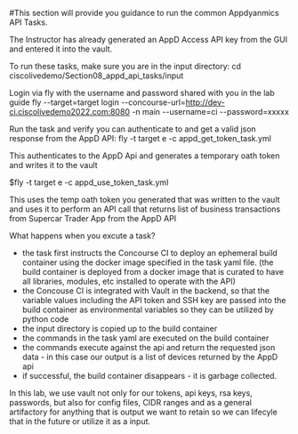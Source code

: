 #This section will provide you guidance to run the common Appdyanmics API Tasks. 

The Instructor has already generated an AppD Access API key from the GUI and entered it into the vault.

To run these tasks, make sure you are in the input directory:
cd ciscolivedemo/Section08_appd_api_tasks/input

Login via fly with the username and password shared with you in the lab guide
fly --target=target login --concourse-url=http://dev-ci.ciscolivedemo2022.com:8080 -n main --username=ci --password=xxxxx

Run the task and verify you can authenticate to and get a valid json response from the AppD API:
fly -t target e -c appd_get_token_task.yml

This authenticates to the AppD Api and generates a temporary oath token and writes it to the vault

$fly -t target e -c appd_use_token_task.yml

This uses the temp oath token you generated that was written to the vault and uses it to perform an API call that returns list of business transactions from Supercar Trader App from the AppD API


What happens when you excute a task?
- the task first instructs the Concourse CI to deploy an ephemeral build container using the docker image specified in the task yaml file.
  (the build container is deployed from a docker image that is curated to have all libraries, modules, etc installed to operate with the API)
- the Concouse CI is integrated with Vault in the backend, so that the variable values including the API token and SSH key are passed into the build container
  as environmental variables so they can be utilized by python code
- the input directory is copied up to the build container
- the commands in the task yaml are executed on the build container
- the commands execute against the api and return the requested json data - in this case our output is a list of devices returned by the  AppD api
- if successful, the build container disappears - it is garbage collected.

In this lab, we use vault not only for our tokens, api keys, rsa keys, passwords, but also for config files, CIDR ranges and as a general artifactory
for anything that is output we want to retain so we can lifecyle that in the future or utilize it as a input.
